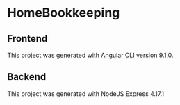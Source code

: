 # HomeBookkeeping

## Frontend
This project was generated with [Angular CLI](https://github.com/angular/angular-cli) version 9.1.0.

## Backend
This project was generated with NodeJS Express 4.17.1

